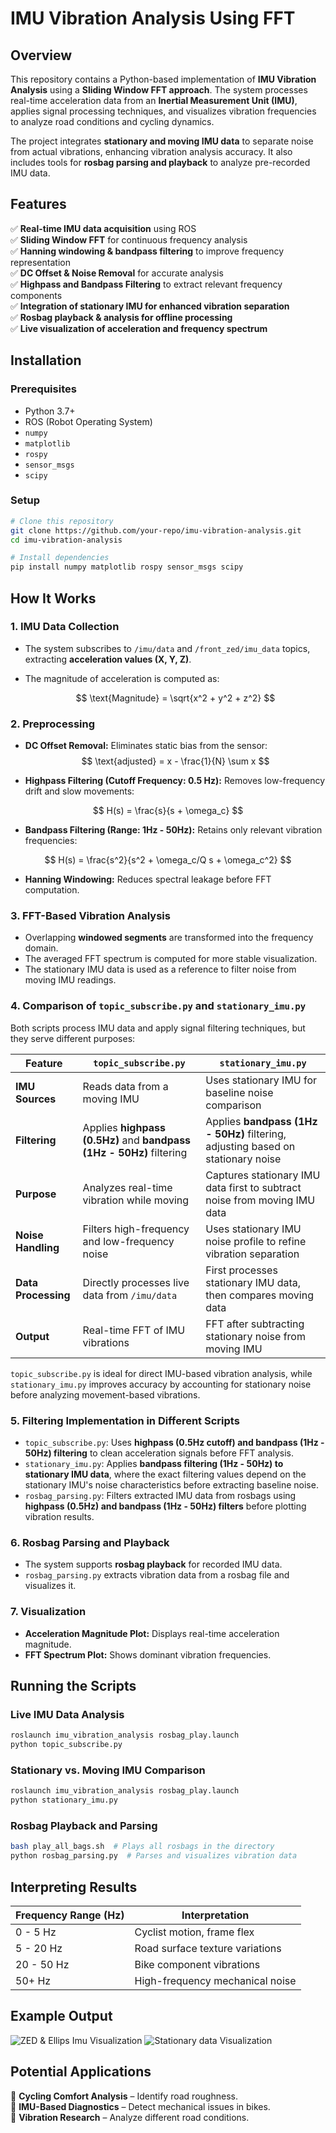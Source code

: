 # IMU Vibration Analysis Using FFT

## Overview
This repository contains a Python-based implementation of **IMU Vibration Analysis** using a **Sliding Window FFT approach**. The system processes real-time acceleration data from an **Inertial Measurement Unit (IMU)**, applies signal processing techniques, and visualizes vibration frequencies to analyze road conditions and cycling dynamics.

The project integrates **stationary and moving IMU data** to separate noise from actual vibrations, enhancing vibration analysis accuracy. It also includes tools for **rosbag parsing and playback** to analyze pre-recorded IMU data.

## Features
✅ **Real-time IMU data acquisition** using ROS  
✅ **Sliding Window FFT** for continuous frequency analysis  
✅ **Hanning windowing & bandpass filtering** to improve frequency representation  
✅ **DC Offset & Noise Removal** for accurate analysis  
✅ **Highpass and Bandpass Filtering** to extract relevant frequency components  
✅ **Integration of stationary IMU for enhanced vibration separation**  
✅ **Rosbag playback & analysis for offline processing**  
✅ **Live visualization of acceleration and frequency spectrum**  

## Installation
### **Prerequisites**
- Python 3.7+
- ROS (Robot Operating System)
- `numpy`
- `matplotlib`
- `rospy`
- `sensor_msgs`
- `scipy`

### **Setup**
```bash
# Clone this repository
git clone https://github.com/your-repo/imu-vibration-analysis.git
cd imu-vibration-analysis

# Install dependencies
pip install numpy matplotlib rospy sensor_msgs scipy
```

## How It Works
### **1. IMU Data Collection**
- The system subscribes to `/imu/data` and `/front_zed/imu_data` topics, extracting **acceleration values (X, Y, Z)**.
- The magnitude of acceleration is computed as:
  
  $$ \text{Magnitude} = \sqrt{x^2 + y^2 + z^2} $$

### **2. Preprocessing**
- **DC Offset Removal:** Eliminates static bias from the sensor:
$$
\text{adjusted} = x - \frac{1}{N} \sum x
$$

- **Highpass Filtering (Cutoff Frequency: 0.5 Hz):** Removes low-frequency drift and slow movements:

$$
H(s) = \frac{s}{s + \omega_c}
$$

- **Bandpass Filtering (Range: 1Hz - 50Hz):** Retains only relevant vibration frequencies:

$$
H(s) = \frac{s^2}{s^2 + \omega_c/Q s + \omega_c^2}
$$

  
- **Hanning Windowing:** Reduces spectral leakage before FFT computation.

### **3. FFT-Based Vibration Analysis**
- Overlapping **windowed segments** are transformed into the frequency domain.
- The averaged FFT spectrum is computed for more stable visualization.
- The stationary IMU data is used as a reference to filter noise from moving IMU readings.

### **4. Comparison of `topic_subscribe.py` and `stationary_imu.py`**
Both scripts process IMU data and apply signal filtering techniques, but they serve different purposes:

| Feature | `topic_subscribe.py` | `stationary_imu.py` |
|---------|---------------------|---------------------|
| **IMU Sources** | Reads data from a moving IMU | Uses stationary IMU for baseline noise comparison |
| **Filtering** | Applies **highpass (0.5Hz)** and **bandpass (1Hz - 50Hz)** filtering | Applies **bandpass (1Hz - 50Hz)** filtering, adjusting based on stationary noise |
| **Purpose** | Analyzes real-time vibration while moving | Captures stationary IMU data first to subtract noise from moving IMU data |
| **Noise Handling** | Filters high-frequency and low-frequency noise | Uses stationary IMU noise profile to refine vibration separation |
| **Data Processing** | Directly processes live data from `/imu/data` | First processes stationary IMU data, then compares moving data |
| **Output** | Real-time FFT of IMU vibrations | FFT after subtracting stationary noise from moving IMU |

`topic_subscribe.py` is ideal for direct IMU-based vibration analysis, while `stationary_imu.py` improves accuracy by accounting for stationary noise before analyzing movement-based vibrations.

### **5. Filtering Implementation in Different Scripts**
- `topic_subscribe.py`: Uses **highpass (0.5Hz cutoff) and bandpass (1Hz - 50Hz) filtering** to clean acceleration signals before FFT analysis.
- `stationary_imu.py`: Applies **bandpass filtering (1Hz - 50Hz) to stationary IMU data**, where the exact filtering values depend on the stationary IMU's noise characteristics before extracting baseline noise.
- `rosbag_parsing.py`: Filters extracted IMU data from rosbags using **highpass (0.5Hz) and bandpass (1Hz - 50Hz) filters** before plotting vibration results.

### **6. Rosbag Parsing and Playback**
- The system supports **rosbag playback** for recorded IMU data.
- `rosbag_parsing.py` extracts vibration data from a rosbag file and visualizes it.

### **7. Visualization**
- **Acceleration Magnitude Plot:** Displays real-time acceleration magnitude.
- **FFT Spectrum Plot:** Shows dominant vibration frequencies.

## Running the Scripts
### **Live IMU Data Analysis**
```bash
roslaunch imu_vibration_analysis rosbag_play.launch
python topic_subscribe.py
```

### **Stationary vs. Moving IMU Comparison**
```bash
roslaunch imu_vibration_analysis rosbag_play.launch
python stationary_imu.py
```

### **Rosbag Playback and Parsing**
```bash
bash play_all_bags.sh  # Plays all rosbags in the directory
python rosbag_parsing.py  # Parses and visualizes vibration data
```

## Interpreting Results
| **Frequency Range (Hz)** | **Interpretation** |
|-----------------|------------------------------------|
| 0 - 5 Hz       | Cyclist motion, frame flex        |
| 5 - 20 Hz      | Road surface texture variations   |
| 20 - 50 Hz     | Bike component vibrations         |
| 50+ Hz         | High-frequency mechanical noise   |

## Example Output
![ZED & Ellips Imu  Visualization](zed.png)
![Stationary data Visualization](st.png)

## Potential Applications
🚴 **Cycling Comfort Analysis** – Identify road roughness.  
📡 **IMU-Based Diagnostics** – Detect mechanical issues in bikes.  
🔬 **Vibration Research** – Analyze different road conditions.  

